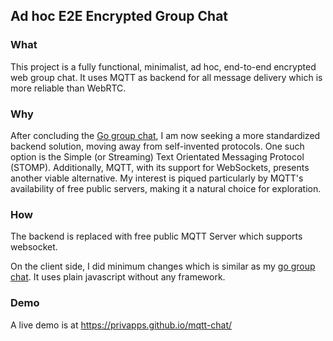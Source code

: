 ## Ad hoc E2E Encrypted Group Chat

### What
This project is a fully functional, minimalist, ad hoc, end-to-end encrypted web group chat. It uses MQTT as backend for all message delivery which is more reliable than WebRTC.

### Why
After concluding the [Go group chat](https://github.com/privapps/gchat/), I am now seeking a more standardized backend solution, moving away from self-invented protocols. One such option is the Simple (or Streaming) Text Orientated Messaging Protocol (STOMP). Additionally, MQTT, with its support for WebSockets, presents another viable alternative. My interest is piqued particularly by MQTT's availability of free public servers, making it a natural choice for exploration.

### How
The backend is replaced with free public MQTT Server which supports websocket.

On the client side, I did minimum changes which is similar as my [go group chat](https://github.com/privapps/gchat/). It uses plain javascript without any framework.

### Demo
A live demo is at https://privapps.github.io/mqtt-chat/


